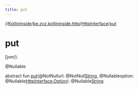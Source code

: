 ```yaml
---
title: put
---
```

//[KotlinInside](../../../index.html)/[be.zvz.kotlininside.http](../index.html)/[HttpInterface](index.html)/[put](put.html)



# put



[jvm]\




@Nullable



abstract fun [put](put.html)(@NotNullurl: @NotNull[String](https://docs.oracle.com/javase/7/docs/api/java/lang/String.html), @Nullableoption: @Nullable[HttpInterface.Option](-option/index.html)): @Nullable[String](https://docs.oracle.com/javase/7/docs/api/java/lang/String.html)




